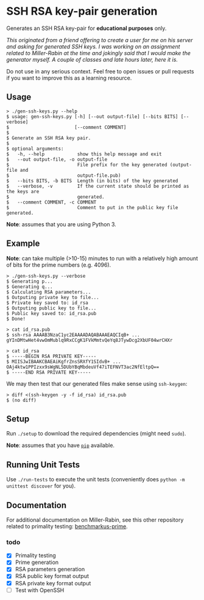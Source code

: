 # SSH RSA key-pair generation
Generates an SSH RSA key-pair for **educational purposes** only.

*This originated from a friend offering to create a user for me on his server and
asking for generated SSH keys. I was working on an assignment related to
Miller-Rabin at the time and jokingly said that I would make the generator
myself. A couple of classes and late hours later, here it is.*

Do not use in any serious context. Feel free to open issues or pull requests
if you want to improve this as a learning resource.

## Usage
```
> ./gen-ssh-keys.py --help
$ usage: gen-ssh-keys.py [-h] [--out output-file] [--bits BITS] [--verbose]
$                        [--comment COMMENT]
$
$ Generate an SSH RSA key pair.
$
$ optional arguments:
$   -h, --help            show this help message and exit
$   --out output-file, -o output-file
$                         File prefix for the key generated (output-file and
$                         output-file.pub)
$   --bits BITS, -b BITS  Length (in bits) of the key generated
$   --verbose, -v         If the current state should be printed as the keys are
$                         generated.
$   --comment COMMENT, -c COMMENT
$                         Comment to put in the public key file generated.
```

**Note**: assumes that you are using Python 3.

## Example
**Note**: can take multiple (>10-15) minutes to run with a relatively high amount
of bits for the prime numbers (e.g. 4096).
```
> ./gen-ssh-keys.py --verbose
$ Generating p...
$ Generating q...
$ Calculating RSA parameters...
$ Outputing private key to file...
$ Private key saved to: id_rsa
$ Outputing public key to file...
$ Public key saved to: id_rsa.pub
$ Done!
```

```
> cat id_rsa.pub
$ ssh-rsa AAAAB3NzaC1yc2EAAAADAQABAAAEAQCIqB+ ... gYInDMtwHet4vwOmMublq9RxCCgK1FVkMmtvQeYq8JTywDcg2XbUF04wrCHXr 
```

```
> cat id_rsa
$ -----BEGIN RSA PRIVATE KEY-----
$ MIISJwIBAAKCBAEAiKgfrZnsSRXfY1SIdvB+ ... OAj4ktw1PPIzxx9sWgNL5DUbYBqMbdeuVf47iTEFNVT3ac2NfEltpQ==
$ -----END RSA PRIVATE KEY-----
```

We may then test that our generated files make sense using `ssh-keygen`:
```
> diff <(ssh-keygen -y -f id_rsa) id_rsa.pub
$ (no diff)
```

## Setup
Run `./setup` to download the required dependencies (might need `sudo`).

**Note**: assumes that you have
[`pip`](https://pypi.python.org/pypi/pip) available.

## Running Unit Tests
Use `./run-tests` to execute the unit tests (conveniently does
`python -m unittest discover` for you).

## Documentation
For additional documentation on Miller-Rabin, see this other repository
related to primality testing: 
[benchmarkus-prime](https://github.com/JesseEmond/benchmarkus-prime).

### todo
- [x] Primality testing
- [x] Prime generation
- [x] RSA parameters generation
- [x] RSA public key format output
- [x] RSA private key format output
- [ ] Test with OpenSSH

